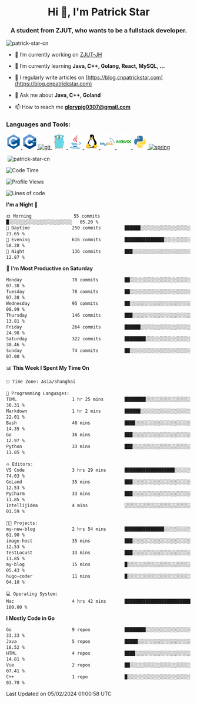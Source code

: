 <h1 align="center">Hi 👋, I'm Patrick Star</h1>
<h3 align="center">A student from ZJUT, who wants to be a fullstack developer.</h3>

<p align="left"> <img src="https://komarev.com/ghpvc/?username=patrick-star-cn&label=Profile%20views&color=0e75b6&style=flat" alt="patrick-star-cn" /> </p>

- 🔭 I’m currently working on [ZJUT-JH](https://github.com/zjutjh)

- 🌱 I’m currently learning **Java, C++, Golang, React, MySQL, ...**

- 📝 I regularly write articles on [https://blog.cnpatrickstar.com](https://blog.cnpatrickstar.com)

- 💬 Ask me about **Java, C++, Goland**

- 📫 How to reach me **glorypig0307@gmail.com**


<h3 align="left">Languages and Tools:</h3>
<p align="left"> 
  <a href="https://www.cprogramming.com/" target="_blank" rel="noreferrer"> 
    <img src="https://raw.githubusercontent.com/devicons/devicon/master/icons/c/c-original.svg" alt="c" width="40" height="40"/> 
  </a> 
  <a href="https://www.w3schools.com/cpp/" target="_blank" rel="noreferrer"> 
    <img src="https://raw.githubusercontent.com/devicons/devicon/master/icons/cplusplus/cplusplus-original.svg" alt="cplusplus" width="40" height="40"/> 
  </a> 
  <a href="https://git-scm.com/" target="_blank" rel="noreferrer"> 
    <img src="https://www.vectorlogo.zone/logos/git-scm/git-scm-icon.svg" alt="git" width="40" height="40"/> 
  </a> 
  <a href="https://golang.org" target="_blank" rel="noreferrer"> 
    <img src="https://raw.githubusercontent.com/devicons/devicon/master/icons/go/go-original.svg" alt="go" width="40" height="40"/> 
  </a> 
  <a href="https://www.java.com" target="_blank" rel="noreferrer"> 
    <img src="https://raw.githubusercontent.com/devicons/devicon/master/icons/java/java-original.svg" alt="java" width="40" height="40"/> 
  </a> 
  <a href="https://www.linux.org/" target="_blank" rel="noreferrer"> 
    <img src="https://raw.githubusercontent.com/devicons/devicon/master/icons/linux/linux-original.svg" alt="linux" width="40" height="40"/> 
  </a> 
  <a href="https://www.mysql.com/" target="_blank" rel="noreferrer"> 
    <img src="https://raw.githubusercontent.com/devicons/devicon/master/icons/mysql/mysql-original-wordmark.svg" alt="mysql" width="40" height="40"/> 
  </a> 
  <a href="https://www.nginx.com" target="_blank" rel="noreferrer"> 
    <img src="https://raw.githubusercontent.com/devicons/devicon/master/icons/nginx/nginx-original.svg" alt="nginx" width="40" height="40"/> 
  </a> 
  <a href="https://www.python.org" target="_blank" rel="noreferrer"> 
    <img src="https://raw.githubusercontent.com/devicons/devicon/master/icons/python/python-original.svg" alt="python" width="40" height="40"/> 
  </a> 
  <a href="https://spring.io/" target="_blank" rel="noreferrer"> 
    <img src="https://www.vectorlogo.zone/logos/springio/springio-icon.svg" alt="spring" width="40" height="40"/> 
  </a>
</p>

<p>&nbsp;<img align="center" src="https://github-readme-stats.vercel.app/api?username=patrick-star-cn&show_icons=true&locale=en" alt="patrick-star-cn" /></p>

<!--START_SECTION:waka-->
![Code Time](http://img.shields.io/badge/Code%20Time-545%20hrs%2041%20mins-blue)

![Profile Views](http://img.shields.io/badge/Profile%20Views-0-blue)

![Lines of code](https://img.shields.io/badge/From%20Hello%20World%20I%27ve%20Written-5.2%20million%20lines%20of%20code-blue)

**I'm a Night 🦉** 

```text
🌞 Morning                55 commits          █░░░░░░░░░░░░░░░░░░░░░░░░   05.20 % 
🌆 Daytime                250 commits         ██████░░░░░░░░░░░░░░░░░░░   23.65 % 
🌃 Evening                616 commits         ███████████████░░░░░░░░░░   58.28 % 
🌙 Night                  136 commits         ███░░░░░░░░░░░░░░░░░░░░░░   12.87 % 
```
📅 **I'm Most Productive on Saturday** 

```text
Monday                   78 commits          ██░░░░░░░░░░░░░░░░░░░░░░░   07.38 % 
Tuesday                  78 commits          ██░░░░░░░░░░░░░░░░░░░░░░░   07.38 % 
Wednesday                95 commits          ██░░░░░░░░░░░░░░░░░░░░░░░   08.99 % 
Thursday                 146 commits         ███░░░░░░░░░░░░░░░░░░░░░░   13.81 % 
Friday                   264 commits         ██████░░░░░░░░░░░░░░░░░░░   24.98 % 
Saturday                 322 commits         ████████░░░░░░░░░░░░░░░░░   30.46 % 
Sunday                   74 commits          ██░░░░░░░░░░░░░░░░░░░░░░░   07.00 % 
```


📊 **This Week I Spent My Time On** 

```text
🕑︎ Time Zone: Asia/Shanghai

💬 Programming Languages: 
TOML                     1 hr 25 mins        ████████░░░░░░░░░░░░░░░░░   30.31 % 
Markdown                 1 hr 2 mins         ██████░░░░░░░░░░░░░░░░░░░   22.01 % 
Bash                     40 mins             ████░░░░░░░░░░░░░░░░░░░░░   14.35 % 
Go                       36 mins             ███░░░░░░░░░░░░░░░░░░░░░░   12.97 % 
Python                   33 mins             ███░░░░░░░░░░░░░░░░░░░░░░   11.85 % 

🔥 Editors: 
VS Code                  3 hrs 29 mins       ███████████████████░░░░░░   74.03 % 
GoLand                   35 mins             ███░░░░░░░░░░░░░░░░░░░░░░   12.53 % 
PyCharm                  33 mins             ███░░░░░░░░░░░░░░░░░░░░░░   11.85 % 
Intellijidea             4 mins              ░░░░░░░░░░░░░░░░░░░░░░░░░   01.59 % 

🐱‍💻 Projects: 
my-new-blog              2 hrs 54 mins       ███████████████░░░░░░░░░░   61.90 % 
image-host               35 mins             ███░░░░░░░░░░░░░░░░░░░░░░   12.53 % 
testLocust               33 mins             ███░░░░░░░░░░░░░░░░░░░░░░   11.85 % 
my-blog                  15 mins             █░░░░░░░░░░░░░░░░░░░░░░░░   05.43 % 
hugo-coder               11 mins             █░░░░░░░░░░░░░░░░░░░░░░░░   04.10 % 

💻 Operating System: 
Mac                      4 hrs 42 mins       █████████████████████████   100.00 % 
```

**I Mostly Code in Go** 

```text
Go                       9 repos             ████████░░░░░░░░░░░░░░░░░   33.33 % 
Java                     5 repos             █████░░░░░░░░░░░░░░░░░░░░   18.52 % 
HTML                     4 repos             ████░░░░░░░░░░░░░░░░░░░░░   14.81 % 
Vue                      2 repos             ██░░░░░░░░░░░░░░░░░░░░░░░   07.41 % 
C++                      1 repo              █░░░░░░░░░░░░░░░░░░░░░░░░   03.70 % 
```




 Last Updated on 05/02/2024 01:00:58 UTC
<!--END_SECTION:waka-->